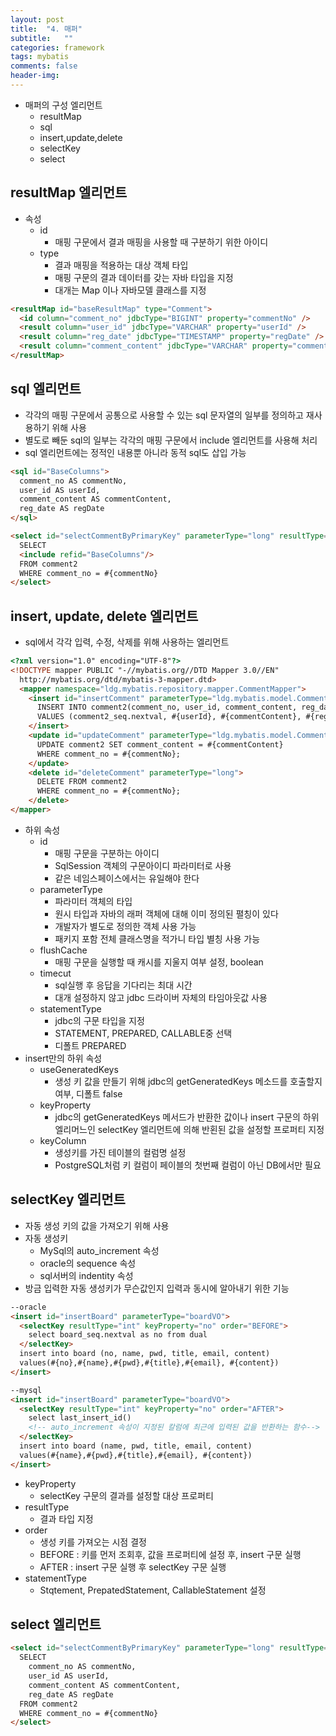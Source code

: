 ```yaml
---
layout: post
title:  "4. 매퍼"
subtitle:   ""
categories: framework
tags: mybatis
comments: false
header-img: 
---
```


- 매퍼의 구성 엘리먼트
  - resultMap
  - sql
  - insert,update,delete
  - selectKey
  - select

## resultMap 엘리먼트
- 속성
  - id
    - 매핑 구문에서 결과 매핑을 사용할 때 구분하기 위한 아이디
  - type
    - 결과 매핑을 적용하는 대상 객체 타입
    - 매핑 구문의 결과 데이터를 갖는 자바 타입을 지정
    - 대개는 Map 이나 자바모델 클래스를 지정   

```html
<resultMap id="baseResultMap" type="Comment">
  <id column="comment_no" jdbcType="BIGINT" property="commentNo" />
  <result column="user_id" jdbcType="VARCHAR" property="userId" />
  <result column="reg_date" jdbcType="TIMESTAMP" property="regDate" />
  <result column="comment_content" jdbcType="VARCHAR" property="commentContent" />
</resultMap>
```

## sql 엘리먼트
- 각각의 매핑 구문에서 공통으로 사용할 수 있는 sql 문자열의 일부를 정의하고 재사용하기 위해 사용
- 별도로 빼둔 sql의 일부는 각각의 매핑 구문에서 include 엘리먼트를 사용해 처리
- sql 엘리먼트에는 정적인 내용뿐 아니라 동적 sql도 삽입 가능   

```html
<sql id="BaseColumns">
  comment_no AS commentNo,
  user_id AS userId,
  comment_content AS commentContent,
  reg_date AS regDate
</sql>

<select id="selectCommentByPrimaryKey" parameterType="long" resultType="ldg.mybatis.model.Comment">
  SELECT
  <include refid="BaseColumns"/>
  FROM comment2
  WHERE comment_no = #{commentNo}
</select>
```

## insert, update, delete 엘리먼트
- sql에서 각각 입력, 수정, 삭제를 위해 사용하는 엘리먼트   

```html
<?xml version="1.0" encoding="UTF-8"?>
<!DOCTYPE mapper PUBLIC "-//mybatis.org//DTD Mapper 3.0//EN" 
  http://mybatis.org/dtd/mybatis-3-mapper.dtd>
  <mapper namespace="ldg.mybatis.repository.mapper.CommentMapper">
    <insert id="insertComment" parameterType="ldg.mybatis.model.Comment">
      INSERT INTO comment2(comment_no, user_id, comment_content, reg_date)
      VALUES (comment2_seq.nextval, #{userId}, #{commentContent}, #{regDate})
    </insert>
    <update id="updateComment" parameterType="ldg.mybatis.model.Comment">
      UPDATE comment2 SET comment_content = #{commentContent}
      WHERE comment_no = #{commentNo};
    </update>
    <delete id="deleteComment" parameterType="long">
      DELETE FROM comment2
      WHERE comment_no = #{commentNo};
    </delete>
</mapper>
```

- 하위 속성
  - id
    - 매핑 구문을 구분하는 아이디
    - SqlSession 객체의 구문아이디 파라미터로 사용
    - 같은 네임스페이스에서는 유일해야 한다
  - parameterType
    - 파라미터 객체의 타입
    - 원시 타입과 자바의 래퍼 객체에 대해 이미 정의된 펼칭이 있다
    - 개발자가 별도로 정의한 객체 사용 가능
    - 패키지 포함 전체 클래스명을 적가니 타입 별칭 사용 가능
  - flushCache
    - 매핑 구문을 실행할 때 캐시를 지울지 여부 설정, boolean
  - timecut
    - sql실행 후 응답을 기다리는 최대 시간
    - 대개 설정하지 않고 jdbc 드라이버 자체의 타임아웃값 사용
  - statementType
    - jdbc의 구문 타입을 지정
    - STATEMENT, PREPARED, CALLABLE중 선택
    - 디폴트 PREPARED
- insert만의 하위 속성
  - useGeneratedKeys
    - 생성 키 값을 만들기 위해 jdbc의 getGeneratedKeys 메소드를 호출할지 여부, 디폴트 false
  - keyProperty
    - jdbc의 getGeneratedKeys 메서드가 반환한 값이나 insert 구문의 하위 엘리머느인 selectKey 엘리먼트에 의해 반횐된 값을 설정할 프로퍼티 지정
  - keyColumn
    - 생성키를 가진 테이블의 컬럼명 설정
    - PostgreSQL처럼 키 컬럼이 페이블의 첫번째 컬럼이 아닌 DB에서만 필요   

## selectKey 엘리먼트
- 자동 생성 키의 값을 가져오기 위해 사용
- 자동 생성키
  - MySql의 auto_increment 속성
  - oracle의 sequence 속성
  - sql서버의 indentity 속성
- 방금 입력한 자동 생성키가 무슨값인지 입력과 동시에 알아내기 위한 기능   

```html
--oracle
<insert id="insertBoard" parameterType="boardVO">
  <selectKey resultType="int" keyProperty="no" order="BEFORE">
    select board_seq.nextval as no from dual
  </selectKey>
  insert into board (no, name, pwd, title, email, content)
  values(#{no},#{name},#{pwd},#{title},#{email}, #{content})
</insert>

--mysql
<insert id="insertBoard" parameterType="boardVO">
  <selectKey resultType="int" keyProperty="no" order="AFTER">
    select last_insert_id() 
    <!-- auto_increment 속성이 지정된 칼럼에 최근에 입력된 값을 반환하는 함수-->
  </selectKey>
  insert into board (name, pwd, title, email, content)
  values(#{name},#{pwd},#{title},#{email}, #{content})
</insert>

```

- keyProperty
  - selectKey 구문의 결과를 설정할 대상 프로퍼티
- resultType
  - 결과 타입 지정
- order
  - 생성 키를 가져오는 시점 결정
  - BEFORE : 키를 먼저 조회후, 값을 프로퍼티에 설정 후, insert 구문 실행
  - AFTER : insert 구문 실행 후 selectKey 구문 실행
- statementType
  - Stqtement, PrepatedStatement, CallableStatement 설정   

## select 엘리먼트   

```html
<select id="selectCommentByPrimaryKey" parameterType="long" resultType="Comment">
  SELECT
    comment_no AS commentNo,
    user_id AS userId,
    comment_content AS commentContent,
    reg_date AS regDate
  FROM comment2
  WHERE comment_no = #{commentNo}
</select>
```


